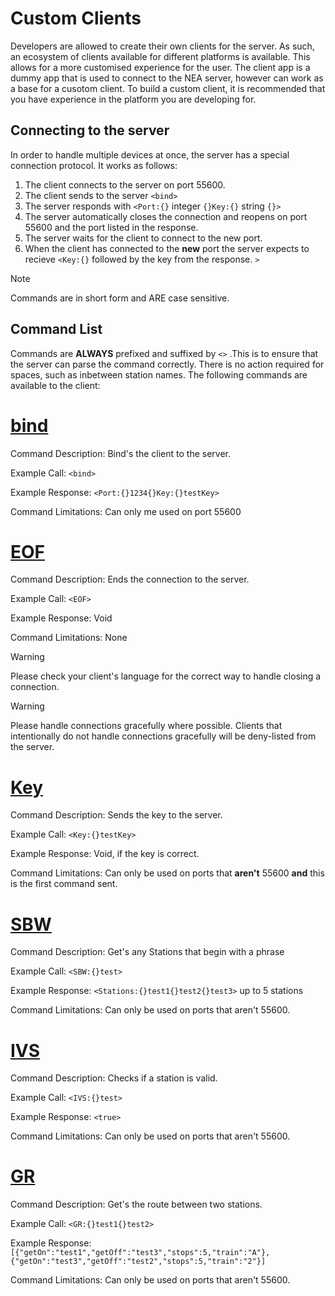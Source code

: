# Custom Clients

Developers are allowed to create their own clients for the server. As such, an ecosystem of clients available for different platforms is available. This allows for a more customised experience for the user. The client app is a dummy app that is used to connect to the NEA server, however can work as a base for a cusotom client. To build a custom client, it is recommended that you have experience in the platform you are developing for.

## Connecting to the server

In order to handle multiple devices at once, the server has a special connection protocol. It works as follows:

1) The client connects to the server on port 55600.
2) The client sends to the server `<bind>`
3) The server responds with `<Port:{}` integer `{}Key:{}` string `{}>`
4) The server automatically closes the connection and reopens on port 55600 and the port listed in the response.
5) The server waits for the client to connect to the new port.
6) When the client has connected to the __new__ port the server expects to recieve `<Key:{}` followed by the key from the response. `>`

> [!NOTE]
> Commands are in short form and ARE case sensitive.


## Command List

Commands are **__ALWAYS__** prefixed and suffixed by `<>` .This is to ensure that the server can parse the command correctly. There is no action required for spaces, such as inbetween station names. The following commands are available to the client:

# [bind](#tab/bind)

Command Description: Bind's the client to the server.

Example Call: `<bind>`

Example Response: `<Port:{}1234{}Key:{}testKey>`

Command Limitations: Can only me used on port 55600

# [EOF](#tab/EOF)

Command Description: Ends the connection to the server.

Example Call: `<EOF>`

Example Response: Void

Command Limitations: None

> [!WARNING]
> Please check your client's language for the correct way to handle closing a connection.

> [!WARNING]
> Please handle connections gracefully where possible. Clients that intentionally do not handle connections gracefully will be deny-listed from the server.

# [Key](#tab/Key)

Command Description: Sends the key to the server.

Example Call: `<Key:{}testKey>`

Example Response: Void, if the key is correct.

Command Limitations: Can only be used on ports that __aren't__ 55600 **and** this is the first command sent.

# [SBW](#tab/SBW)

Command Description: Get's any Stations that begin with a phrase

Example Call: `<SBW:{}test>`

Example Response: `<Stations:{}test1{}test2{}test3>` up to 5 stations

Command Limitations: Can only be used on ports that aren't 55600.

# [IVS](#tab/IVS)

Command Description: Checks if a station is valid.

Example Call: `<IVS:{}test>`

Example Response: `<true>`

Command Limitations: Can only be used on ports that aren't 55600.

# [GR](#tab/GR)

Command Description: Get's the route between two stations.

Example Call: `<GR:{}test1{}test2>`

Example Response: `[{"getOn":"test1","getOff":"test3","stops":5,"train":"A"},{"getOn":"test3","getOff":"test2","stops":5,"train":"2"}]`

Command Limitations: Can only be used on ports that aren't 55600.